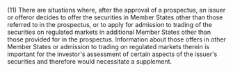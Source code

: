 (11) There are situations where, after the approval of a prospectus, an issuer or offeror decides to offer the securities in Member States other than those referred to in the prospectus, or to apply for admission to trading of the securities on regulated markets in additional Member States other than those provided for in the prospectus. Information about those offers in other Member States or admission to trading on regulated markets therein is important for the investor's assessment of certain aspects of the issuer's securities and therefore would necessitate a supplement.